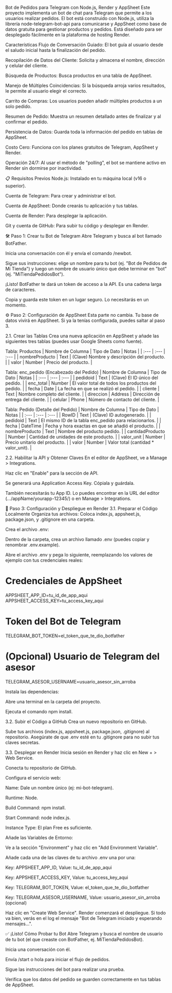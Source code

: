 Bot de Pedidos para Telegram con Node.js, Render y AppSheet
Este proyecto implementa un bot de chat para Telegram que permite a los usuarios realizar pedidos. El bot está construido con Node.js, utiliza la librería node-telegram-bot-api para comunicarse y AppSheet como base de datos gratuita para gestionar productos y pedidos. Está diseñado para ser desplegado fácilmente en la plataforma de hosting Render.

Características
Flujo de Conversación Guiado: El bot guía al usuario desde el saludo inicial hasta la finalización del pedido.

Recopilación de Datos del Cliente: Solicita y almacena el nombre, dirección y celular del cliente.

Búsqueda de Productos: Busca productos en una tabla de AppSheet.

Manejo de Múltiples Coincidencias: Si la búsqueda arroja varios resultados, le permite al usuario elegir el correcto.

Carrito de Compras: Los usuarios pueden añadir múltiples productos a un solo pedido.

Resumen de Pedido: Muestra un resumen detallado antes de finalizar y al confirmar el pedido.

Persistencia de Datos: Guarda toda la información del pedido en tablas de AppSheet.

Costo Cero: Funciona con los planes gratuitos de Telegram, AppSheet y Render.

Operación 24/7: Al usar el método de "polling", el bot se mantiene activo en Render sin dormirse por inactividad.

📋 Requisitos Previos
Node.js: Instalado en tu máquina local (v16 o superior).

Cuenta de Telegram: Para crear y administrar el bot.

Cuenta de AppSheet: Donde crearás tu aplicación y tus tablas.

Cuenta de Render: Para desplegar la aplicación.

Git y cuenta de GitHub: Para subir tu código y desplegar en Render.

🛠️ Paso 1: Crear tu Bot de Telegram
Abre Telegram y busca al bot llamado BotFather.

Inicia una conversación con él y envía el comando /newbot.

Sigue sus instrucciones: elige un nombre para tu bot (ej. "Bot de Pedidos de Mi Tienda") y luego un nombre de usuario único que debe terminar en "bot" (ej. "MiTiendaPedidosBot").

¡Listo! BotFather te dará un token de acceso a la API. Es una cadena larga de caracteres.

Copia y guarda este token en un lugar seguro. Lo necesitarás en un momento.

⚙️ Paso 2: Configuración de AppSheet
Esta parte no cambia. Tu base de datos vivirá en AppSheet. Si ya la tenías configurada, puedes saltar al paso 3.

2.1. Crear las Tablas
Crea una nueva aplicación en AppSheet y añade las siguientes tres tablas (puedes usar Google Sheets como fuente).

Tabla: Productos
| Nombre de Columna | Tipo de Dato | Notas |
| :--- | :--- | :--- |
| nombreProducto | Text | (Clave) Nombre y descripción del producto. |
| valor | Number | Precio del producto. |

Tabla: enc_pedido (Encabezado del Pedido)
| Nombre de Columna | Tipo de Dato | Notas |
| :--- | :--- | :--- |
| pedidoid | Text | (Clave) El ID único del pedido. |
| enc_total | Number | El valor total de todos los productos del pedido. |
| fecha | Date | La fecha en que se realizó el pedido. |
| cliente | Text | Nombre completo del cliente. |
| direccion | Address | Dirección de entrega del cliente. |
| celular | Phone | Número de contacto del cliente. |

Tabla: Pedido (Detalle del Pedido)
| Nombre de Columna | Tipo de Dato | Notas |
| :--- | :--- | :--- |
| RowID | Text | (Clave) ID autogenerado. |
| pedidoid | Text | El mismo ID de la tabla enc_pedido para relacionarlos. |
| fecha | DateTime | Fecha y hora exactas en que se añadió el producto. |
| nombreProducto | Text | Nombre del producto pedido. |
| cantidadProducto | Number | Cantidad de unidades de este producto. |
| valor_unit | Number | Precio unitario del producto. |
| valor | Number | Valor total (cantidad * valor_unit). |

2.2. Habilitar la API y Obtener Claves
En el editor de AppSheet, ve a Manage > Integrations.

Haz clic en "Enable" para la sección de API.

Se generará una Application Access Key. Cópiala y guárdala.

También necesitarás tu App ID. Lo puedes encontrar en la URL del editor (.../appName/yourapp-12345/) o en Manage > Integrations.

🚀 Paso 3: Configuración y Despliegue en Render
3.1. Preparar el Código Localmente
Organiza tus archivos: Coloca index.js, appsheet.js, package.json, y .gitignore en una carpeta.

Crea el archivo .env:

Dentro de la carpeta, crea un archivo llamado .env (puedes copiar y renombrar .env.example).

Abre el archivo .env y pega lo siguiente, reemplazando los valores de ejemplo con tus credenciales reales:

# Credenciales de AppSheet
APPSHEET_APP_ID=tu_id_de_app_aqui
APPSHEET_ACCESS_KEY=tu_access_key_aqui

# Token del Bot de Telegram
TELEGRAM_BOT_TOKEN=el_token_que_te_dio_botfather

# (Opcional) Usuario de Telegram del asesor
TELEGRAM_ASESOR_USERNAME=usuario_asesor_sin_arroba

Instala las dependencias:

Abre una terminal en la carpeta del proyecto.

Ejecuta el comando npm install.

3.2. Subir el Código a GitHub
Crea un nuevo repositorio en GitHub.

Sube tus archivos (index.js, appsheet.js, package.json, .gitignore) al repositorio. Asegúrate de que .env esté en tu .gitignore para no subir tus claves secretas.

3.3. Desplegar en Render
Inicia sesión en Render y haz clic en New + > Web Service.

Conecta tu repositorio de GitHub.

Configura el servicio web:

Name: Dale un nombre único (ej: mi-bot-telegram).

Runtime: Node.

Build Command: npm install.

Start Command: node index.js.

Instance Type: El plan Free es suficiente.

Añade las Variables de Entorno:

Ve a la sección "Environment" y haz clic en "Add Environment Variable".

Añade cada una de las claves de tu archivo .env una por una:

Key: APPSHEET_APP_ID, Value: tu_id_de_app_aqui

Key: APPSHEET_ACCESS_KEY, Value: tu_access_key_aqui

Key: TELEGRAM_BOT_TOKEN, Value: el_token_que_te_dio_botfather

Key: TELEGRAM_ASESOR_USERNAME, Value: usuario_asesor_sin_arroba (opcional)

Haz clic en "Create Web Service". Render comenzará el despliegue. Si todo va bien, verás en el log el mensaje "Bot de Telegram iniciado y esperando mensajes...".

✅ ¡Listo! Cómo Probar tu Bot
Abre Telegram y busca el nombre de usuario de tu bot (el que creaste con BotFather, ej. MiTiendaPedidosBot).

Inicia una conversación con él.

Envía /start o hola para iniciar el flujo de pedidos.

Sigue las instrucciones del bot para realizar una prueba.

Verifica que los datos del pedido se guarden correctamente en tus tablas de AppSheet.